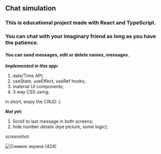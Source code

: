 ## Chat simulation 
### This is educational project made with React and TypeScript.
### You can chat with your imaginary friend as long as you have the patience.
#### You can send messages, edit or delete names, messages.

***Implemented in this app:***

1. date/Time API;
2. useState, useEffect, useRef hooks;
3. material UI components;
4. 3 way CSS using;

 in short, enjoy the CRUD :)

***Not yet:***

1. Scroll to last message in both screens;
2. hide number details (eye picture, some logic);

*screenshot:*

![Снимок экрана (424)](https://user-images.githubusercontent.com/106627293/229617006-f7aa27a1-db35-4d88-a09a-9e81edeeffe2.png)
